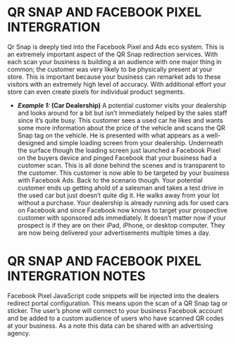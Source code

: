 # QR SNAP AND FACEBOOK PIXEL INTERGRATION
Qr Snap is deeply tied into the Facebook Pixel and Ads eco system. This is an extremely important aspect of the QR Snap redirection services. With each scan your business is building a an audience with one major thing in common; the customer was very likely to be physically present at your store. This is important because your business can remarket ads to these visitors with an extremely high level of accuracy. With additional effort your store can even create pixels for individual product segments.

- ***Example 1:* (Car Dealership)**
A potential customer visits your dealership and looks around for a bit but isn’t immediately helped by the sales staff since it’s quite busy. This customer sees a used car he likes and wants some more information about the price of the vehicle and scans the QR Snap tag on the vehicle. He is presented with what appears as a well-designed and simple loading screen from your dealership. Underneath the surface though the loading screen just launched a Facebook Pixel on the buyers device and pinged Facebook that your business had a customer scan. This is all done behind the scenes and is transparent to the customer. This customer is now able to be targeted by your business with Facebook Ads. Back to the scenario though. Your potential customer ends up getting ahold of a salesman and takes a test drive in the used car but just doesn’t quite dig it. He walks away from your lot without a purchase. Your dealership is already running ads for used cars on Facebook and since Facebook now knows to target your prospective customer with sponsored ads immediately. It doesn’t matter now if your prospect is if they are on their iPad, iPhone, or desktop computer. They are now being delivered your advertisements multiple times a day.

# QR SNAP AND FACEBOOK PIXEL INTERGRATION NOTES
Facebook Pixel JavaScript code snippets will be injected into the dealers redirect portal configuration. This means upon the scan of a QR Snap tag or sticker. The user’s phone will connect to your business Facebook account and be added to a custom audience of users who have scanned QR codes at your business. As a note this data can be shared with an advertising agency.
